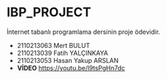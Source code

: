# IBP_PROJECT
İnternet tabanlı programlama dersinin proje ödevidir.
- 2110213063 Mert BULUT 
- 2110213039 Fatih YALÇINKAYA
- 2110213053 Hasan Yakup ARSLAN
- **VİDEO** https://youtu.be/l9tsPgHn7dc
